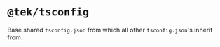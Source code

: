 # `@tek/tsconfig`

Base shared `tsconfig.json` from which all other `tsconfig.json`'s inherit from.
